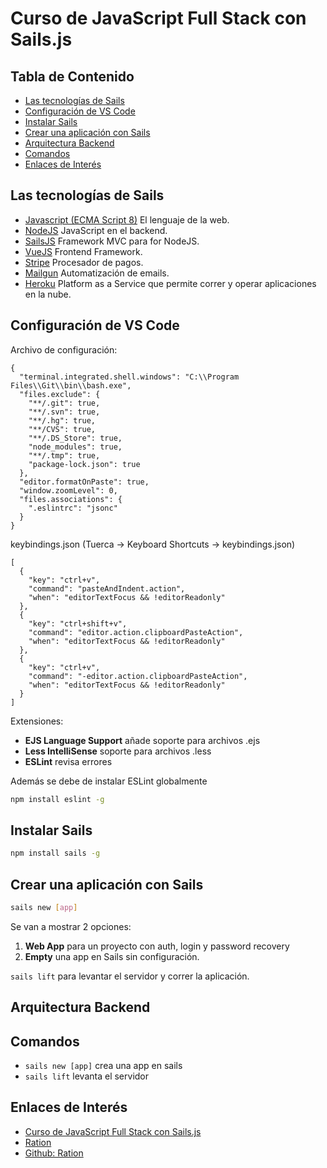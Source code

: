 # Curso de JavaScript Full Stack con Sails.js<!-- omit in toc -->

## Tabla de Contenido<!-- omit in toc -->
- [Las tecnologías de Sails](#las-tecnologías-de-sails)
- [Configuración de VS Code](#configuración-de-vs-code)
- [Instalar Sails](#instalar-sails)
- [Crear una aplicación con Sails](#crear-una-aplicación-con-sails)
- [Arquitectura Backend](#arquitectura-backend)
- [Comandos](#comandos)
- [Enlaces de Interés](#enlaces-de-interés)

## Las tecnologías de Sails

* [Javascript (ECMA Script 8)](https://developer.mozilla.org/bm/docs/Web/JavaScript) El lenguaje de la web.
* [NodeJS](https://nodejs.org/en/) JavaScript en el backend.
* [SailsJS](https://sailsjs.com/) Framework MVC para for NodeJS.
* [VueJS](https://vuejs.org/) Frontend Framework.
* [Stripe](https://stripe.com/) Procesador de pagos.
* [Mailgun](https://www.mailgun.com/) Automatización de emails.
* [Heroku](https://www.heroku.com/) Platform as a Service que permite correr y operar aplicaciones en la nube.

## Configuración de VS Code

Archivo de configuración:
```
{
  "terminal.integrated.shell.windows": "C:\\Program Files\\Git\\bin\\bash.exe",
  "files.exclude": {
    "**/.git": true,
    "**/.svn": true,
    "**/.hg": true,
    "**/CVS": true,
    "**/.DS_Store": true,
    "node_modules": true,
    "**/.tmp": true,
    "package-lock.json": true
  },
  "editor.formatOnPaste": true,
  "window.zoomLevel": 0,
  "files.associations": {
    ".eslintrc": "jsonc"
  }
}
```

keybindings.json (Tuerca -> Keyboard Shortcuts -> keybindings.json)
```
[
  {
    "key": "ctrl+v",
    "command": "pasteAndIndent.action",
    "when": "editorTextFocus && !editorReadonly"
  },
  { 
    "key": "ctrl+shift+v",               
    "command": "editor.action.clipboardPasteAction",
    "when": "editorTextFocus && !editorReadonly" 
  },
  {
    "key": "ctrl+v",
    "command": "-editor.action.clipboardPasteAction",
    "when": "editorTextFocus && !editorReadonly"
  }
]
```

Extensiones:

* **EJS Language Support** añade soporte para archivos .ejs
* **Less IntelliSense** soporte para archivos .less
* **ESLint** revisa errores

Además se debe de instalar ESLint globalmente

```bash
npm install eslint -g
```

## Instalar Sails

```bash
npm install sails -g
```

## Crear una aplicación con Sails

```bash
sails new [app]
```

Se van a mostrar 2 opciones:
1. **Web App** para un proyecto con auth, login y password recovery
2. **Empty** una app en Sails sin configuración.

`sails lift` para levantar el servidor y correr la aplicación. 

## Arquitectura Backend



## Comandos

* `sails new [app]` crea una app en sails
* `sails lift` levanta el servidor

## Enlaces de Interés
* [Curso de JavaScript Full Stack con Sails.js](https://platzi.com/clases/javascript-pro/)
* [Ration](https://ration.io/)
* [Github: Ration](https://github.com/mikermcneil/ration)